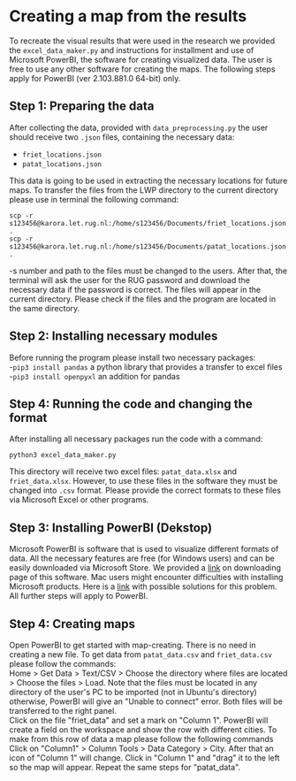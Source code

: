 # Creating a map from the results
To recreate the visual results that were used in the research we provided the `excel_data_maker.py` and instructions for installment and use of Microsoft PowerBI, the software for creating visualized data. The user is free to use any other software for creating the maps. The following steps apply for PowerBI (ver 2.103.881.0 64-bit) only.  

## Step 1: Preparing the data
After collecting the data, provided with `data_preprocessing.py` the user should receive two `.json` files, containing the necessary data:  
- `friet_locations.json`  
- `patat_locations.json`

This data is going to be used in extracting the necessary locations for future maps. To transfer the files from the LWP directory to the current directory please use in terminal the following command:  
```
scp -r s123456@karora.let.rug.nl:/home/s123456/Documents/friet_locations.json .  
scp -r s123456@karora.let.rug.nl:/home/s123456/Documents/patat_locations.json .  
```
-s number and path to the files must be changed to the users. After that, the terminal will ask the user for the RUG password and download the necessary data if the password is correct. The files will appear in the current directory. Please check if the files and the program are located in the same directory.   

## Step 2: Installing necessary modules
Before running the program please install two necessary packages:  
-`pip3 install pandas` a python library that provides a transfer to excel files  
-`pip3 install openpyxl` an addition for pandas 

## Step 4: Running the code and changing the format
After installing all necessary packages run the code with a command:  
```
python3 excel_data_maker.py
```
This directory will receive two excel files: `patat_data.xlsx` and `friet_data.xlsx`. However, to use these files in the software they must be changed into `.csv` format. Please provide the correct formats to these files via Microsoft Excel or other programs. 

## Step 3: Installing PowerBI (Dekstop)
Microsoft PowerBI is software that is used to visualize different formats of data. All the necessary features are free (for Windows users) and can be easily downloaded via Microsoft Store. We provided a [link](https://www.microsoft.com/en-us/download/details.aspx?id=58494) on downloading page of this software. Mac users might encounter difficulties with installing Microsoft products. Here is a [link](https://www.holistics.io/blog/how-to-use-power-bi-on-mac-devices/) with possible solutions for this problem.  
All further steps will apply to PowerBI. 

## Step 4: Creating maps
Open PowerBI to get started with map-creating. There is no need in creating a new file. To get data from  `patat_data.csv` and `friet_data.csv` please follow the commands:  
Home > Get Data > Text/CSV > Choose the directory where files are located > Choose the files > Load. Note that the files must be located in any directory of the user's PC to be imported (not in Ubuntu's directory) otherwise, PowerBI will give an "Unable to connect" error. Both files will be transferred to the right panel.  
Click on the file "friet_data" and set a mark on "Column 1". PowerBI will create a field on the workspace and show the row with different cities. To make from this row of data a map please follow the following commands  
Click on "Column1" > Column Tools > Data Category > City. After that an icon of "Column 1" will change. Click in "Column 1" and "drag" it to the left so the map will appear. Repeat the same steps for "patat_data".
